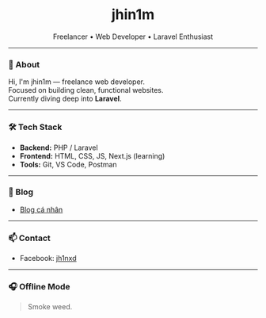<h1 align="center">jhin1m</h1>
<p align="center">
  Freelancer • Web Developer • Laravel Enthusiast  
</p>

---

### 🚀 About

Hi, I'm jhin1m — freelance web developer.  
Focused on building clean, functional websites.  
Currently diving deep into **Laravel**.

---

### 🛠️ Tech Stack

- **Backend:** PHP / Laravel
- **Frontend:** HTML, CSS, JS, Next.js (learning)
- **Tools:** Git, VS Code, Postman

---

### 📁 Blog

- [Blog cá nhân](https://jhin1m.github.io)

---

### 📫 Contact

- Facebook: [jh1nxd](https://facebook.com/jh1nxd)

---

### 🎧 Offline Mode

> Smoke weed.

